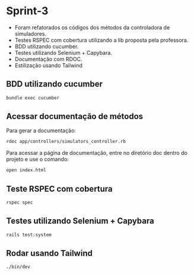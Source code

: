 # Sprint-3
- Foram refatorados os códigos dos métodos da controladora de simuladores.
- Testes RSPEC com cobertura utilizando a lib proposta pela professora.
- BDD utilizando cucumber.
- Testes utilizando Selenium + Capybara.
- Documentação com RDOC.
- Estilização usando Tailwind

## BDD utilizando cucumber
```bash
bundle exec cucumber
```
## Acessar documentação de métodos
Para gerar a documentação:
```bash
rdoc app/controllers/simulators_controller.rb
```
Para acessar a página de documentação, entre no diretório doc dentro do projeto e use o comando:
```bash
open index.html
```
## Teste RSPEC com cobertura
```bash
rspec spec
```
## Testes utilizando Selenium + Capybara
```bash
rails test:system
```

## Rodar usando Tailwind
```bash
./bin/dev
```
